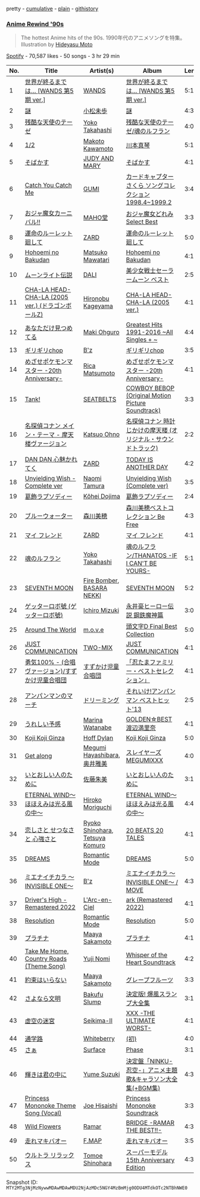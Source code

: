 pretty - [cumulative](/playlists/cumulative/37i9dQZF1DXanOaZVFiwtB.md) - [plain](/playlists/plain/37i9dQZF1DXanOaZVFiwtB) - [githistory](https://github.githistory.xyz/mackorone/spotify-playlist-archive/blob/main/playlists/plain/37i9dQZF1DXanOaZVFiwtB)

### [Anime Rewind '90s](https://open.spotify.com/playlist/37i9dQZF1DXanOaZVFiwtB)

> The hottest Anime hits of the 90s\. 1990年代のアニメソングを特集。Illustration by <a href="https://www.instagram.com/hideyasu\_moto/"> Hideyasu Moto</a>

[Spotify](https://open.spotify.com/user/spotify) - 70,587 likes - 50 songs - 3 hr 29 min

| No. | Title | Artist(s) | Album | Length |
|---|---|---|---|---|
| 1 | [世界が終るまでは… \[WANDS 第5期 ver.\]](https://open.spotify.com/track/3Kihz14e1cNkpl5PiJOiB7) | [WANDS](https://open.spotify.com/artist/4iaPh4BzUKBQuunyMKVxU7) | [世界が終るまでは… \[WANDS 第5期 ver.\]](https://open.spotify.com/album/0nZnyIFO6XBzTqzGeLOBLy) | 5:13 |
| 2 | [謎](https://open.spotify.com/track/42S5PVNFPb4xwxl51HVh0k) | [小松未歩](https://open.spotify.com/artist/2F7g9r3yzmCfMlUnfDa80X) | [謎](https://open.spotify.com/album/7mgGlCQhihfUrVj7IBabYk) | 4:35 |
| 3 | [残酷な天使のテーゼ](https://open.spotify.com/track/23phSRwoMy48rwFpmuAP8q) | [Yoko Takahashi](https://open.spotify.com/artist/2RSmBT9gH02j53dMSw982t) | [残酷な天使のテーゼ/魂のルフラン](https://open.spotify.com/album/0NxmNaFH5fLLTxxfS6Vp0K) | 4:07 |
| 4 | [1/2](https://open.spotify.com/track/30RyPOEySEbfoHsd2UELNb) | [Makoto Kawamoto](https://open.spotify.com/artist/2MF3aPE7iQsg8CtlBmHfjx) | [川本真琴](https://open.spotify.com/album/2h51mctnS9OjJFqs6HT0Ip) | 5:15 |
| 5 | [そばかす](https://open.spotify.com/track/0IL7LGrnYObWYyYaJ3GzWr) | [JUDY AND MARY](https://open.spotify.com/artist/7unNuvk3OEqGmegHTaxRA9) | [そばかす](https://open.spotify.com/album/5Vl05dEPdeLwUXc6OIcrrT) | 4:15 |
| 6 | [Catch You Catch Me](https://open.spotify.com/track/6ElSzFGDDrOnE0ifSf7WMC) | [GUMI](https://open.spotify.com/artist/2XEx6N3gknSmtshM0PVuxu) | [カードキャプターさくら ソングコレクション 1998.4\~1999.2](https://open.spotify.com/album/3DbJExsQsNeyI1D86ooudT) | 3:45 |
| 7 | [おジャ魔女カーニバル!!](https://open.spotify.com/track/63CbmTcrmJlFYSehryyG48) | [MAHO堂](https://open.spotify.com/artist/4iaXf3pKcpKpWrIaPDg2li) | [おジャ魔女どれみ Select Best](https://open.spotify.com/album/4IKaNqQcDMuRkfpTGU1HIT) | 3:35 |
| 8 | [運命のルーレット廻して](https://open.spotify.com/track/36LFRJKinf0TWJjHg6SmHg) | [ZARD](https://open.spotify.com/artist/2NKadilSWCwuqGp5QoDeUS) | [運命のルーレット廻して](https://open.spotify.com/album/0am0AmvgNvxLx0swxwyQVx) | 5:00 |
| 9 | [Hohoemi no Bakudan](https://open.spotify.com/track/5BG5LEDS1Q24SZuofpWSBG) | [Matsuko Mawatari](https://open.spotify.com/artist/4uXVncHzrGNwBaQHOWLGG5) | [Hohoemi no Bakudan](https://open.spotify.com/album/5t1KlykzXKaYZIn75048c3) | 4:14 |
| 10 | [ムーンライト伝説](https://open.spotify.com/track/3fbEsr4mfsFbKYOBU074Fy) | [DALI](https://open.spotify.com/artist/6emADnvWyoxFZipxX89lHl) | [美少女戦士セーラームーン ベスト](https://open.spotify.com/album/11RDia9ZrdWS4z90ZrK23h) | 2:55 |
| 11 | [CHA\-LA HEAD\-CHA\-LA \(2005 ver.\) \(ドラゴンボールZ\)](https://open.spotify.com/track/40rB6GShOHTdu8ZZZZtVG8) | [Hironobu Kageyama](https://open.spotify.com/artist/6qTKdHuHW9MFnjfV3JYmz8) | [CHA\-LA HEAD\-CHA\-LA \(2005 ver.\)](https://open.spotify.com/album/6ODDOBJd06l5Cb5qTbS5qt) | 4:13 |
| 12 | [あなただけ見つめてる](https://open.spotify.com/track/0e4jGLY8dwOnhniy2Hdtzc) | [Maki Ohguro](https://open.spotify.com/artist/2iTndWRSbuvR1tQkXzT59b) | [Greatest Hits 1991\-2016 \~All Singles + \~](https://open.spotify.com/album/7H21cTv0viuP7vGAbPu5wA) | 4:42 |
| 13 | [ギリギリchop](https://open.spotify.com/track/6UUmbqYhL4p8W70bCzfOpx) | [B'z](https://open.spotify.com/artist/7i9bNUSGORP5MIgrii3cJc) | [ギリギリchop](https://open.spotify.com/album/2xvUnnVWLk2tEPlbtOBpOd) | 3:57 |
| 14 | [めざせポケモンマスター \-20th Anniversary\-](https://open.spotify.com/track/3ELgk6SEzS1e1BKqdIh252) | [Rica Matsumoto](https://open.spotify.com/artist/72GURBGvhqtUrJctxI6tE9) | [めざせポケモンマスター \-20th Anniversary\-](https://open.spotify.com/album/3KBzzDchZ4hNeBngIHASeu) | 4:19 |
| 15 | [Tank!](https://open.spotify.com/track/2Wi5ubKr8zSk8L3CLemyS4) | [SEATBELTS](https://open.spotify.com/artist/3U3zr5PCRa9ty74uN46iBa) | [COWBOY BEBOP \(Original Motion Picture Soundtrack\)](https://open.spotify.com/album/1XoE7ZirQ3gjxq8HIzTJU9) | 3:30 |
| 16 | [名探偵コナン メイン・テーマ \- 摩天楼ヴァージョン](https://open.spotify.com/track/5vWYRXIw88ZKaOjsvFuWus) | [Katsuo Ohno](https://open.spotify.com/artist/3qqjOqSKN1IKax9C8VmFmZ) | [名探偵コナン 時計じかけの摩天楼 \(オリジナル・サウンドトラック\)](https://open.spotify.com/album/1KvpgzU0FqKKvneATY175e) | 2:27 |
| 17 | [DAN DAN 心魅かれてく](https://open.spotify.com/track/0F1G4ssr0RMdm9h0GEbt40) | [ZARD](https://open.spotify.com/artist/2NKadilSWCwuqGp5QoDeUS) | [TODAY IS ANOTHER DAY](https://open.spotify.com/album/7nGUYK8tHjuKsHgq3qIDhE) | 4:29 |
| 18 | [Unyielding Wish \- Complete ver](https://open.spotify.com/track/5MIYbpRYfWwkxL8QW6z6v6) | [Naomi Tamura](https://open.spotify.com/artist/0L7Qb17znlkaydgMefkLUq) | [Unyielding Wish \(Complete ver\)](https://open.spotify.com/album/2JgbFOv9PhaCK3NGwvnJhe) | 3:51 |
| 19 | [葛飾ラプソディー](https://open.spotify.com/track/0Db5hjUbBwh3EdcuVRbMMj) | [Kôhei Dojima](https://open.spotify.com/artist/4xIGdXa6w9eWUoVnEsZNJ9) | [葛飾ラプソディー](https://open.spotify.com/album/2tJpQBIrw5JKRli1wBONs7) | 2:48 |
| 20 | [ブルーウォーター](https://open.spotify.com/track/1F04e0KDJw0MjCotiTsrNJ) | [森川美穂](https://open.spotify.com/artist/0cJFRLKH4rhk9pDOukq0gn) | [森川美穂ベストコレクション Be Free](https://open.spotify.com/album/2GsqsWkdHJWNvz3kkM4CRC) | 4:30 |
| 21 | [マイ フレンド](https://open.spotify.com/track/4mt3qRk1HWnk4kyvjbp8Jk) | [ZARD](https://open.spotify.com/artist/2NKadilSWCwuqGp5QoDeUS) | [マイ フレンド](https://open.spotify.com/album/0pZXSUADHSImR5emCEln8R) | 4:19 |
| 22 | [魂のルフラン](https://open.spotify.com/track/4vJDqCqmiFI25MRpguICw0) | [Yoko Takahashi](https://open.spotify.com/artist/2RSmBT9gH02j53dMSw982t) | [魂のルフラン/THANATOS \-IF I CAN'T BE YOURS\-](https://open.spotify.com/album/69UM5insSJZYJr69OuHyP2) | 5:14 |
| 23 | [SEVENTH MOON](https://open.spotify.com/track/72n1TrXlJUz1Lq4xHnjWYd) | [Fire Bomber](https://open.spotify.com/artist/5e2LjlxY6UbtaRq7yZfBqO), [BASARA NEKKI](https://open.spotify.com/artist/3P94aBFfSL9ZKcLpDOlbN2) | [SEVENTH MOON](https://open.spotify.com/album/1lEZO1OI2yk5gYC1chPCxx) | 5:24 |
| 24 | [ゲッターロボ號 \(ゲッターロボ號\)](https://open.spotify.com/track/5oWCL1JWKTWfWNj0tAzwK5) | [Ichiro Mizuki](https://open.spotify.com/artist/4uW4SEyjVLBFqGsy9iaD9N) | [永井豪ヒーロー伝説 鋼鉄魔神篇](https://open.spotify.com/album/4khnrd3qIG0miG9HvJz0hL) | 3:08 |
| 25 | [Around The World](https://open.spotify.com/track/1gsbM54z2EPqErHfiPIIhy) | [m.o.v.e](https://open.spotify.com/artist/13Y7h239f3l2knkpG5O7Uo) | [頭文字D Final Best Collection](https://open.spotify.com/album/6MbFICztIWFvQAiOfdB0Qx) | 5:06 |
| 26 | [JUST COMMUNICATION](https://open.spotify.com/track/2MJuRVxvB0Wq298yZAmpuT) | [TWO\-MIX](https://open.spotify.com/artist/5BSOMHNc0qjG5WFU3bWjn8) | [JUST COMMUNICATION](https://open.spotify.com/album/3srT3oJ15NvnclIkLlvN8q) | 4:19 |
| 27 | [勇気100% \- \(合唱ヴァージョン\)/すずかけ児童合唱団](https://open.spotify.com/track/0UBWkGVqwsWESsVfdnXbut) | [すずかけ児童合唱団](https://open.spotify.com/artist/3HozfEg3Tn0RVf1aBJLdnU) | [「忍たまファミリー・ベストセレクション」](https://open.spotify.com/album/4VUJ2ges1ogO66dtbvTSpP) | 4:14 |
| 28 | [アンパンマンのマーチ](https://open.spotify.com/track/1PKfIbqY6tFFPcvmbHP1RS) | [ドリーミング](https://open.spotify.com/artist/4M9FTgU2MKVIwZAFfMsr3r) | [それいけ!アンパンマン ベストヒット'13](https://open.spotify.com/album/6ngjF7VE4ylUtdEpIKody0) | 2:50 |
| 29 | [うれしい予感](https://open.spotify.com/track/1q7nKN4Wk4es12GY8aPz5W) | [Marina Watanabe](https://open.spotify.com/artist/7fECFlpIoo88jHc85cD642) | [GOLDEN☆BEST 渡辺満里奈](https://open.spotify.com/album/0CqxsTkpI9Xbhit7unaZRl) | 4:11 |
| 30 | [Koji Koji Ginza](https://open.spotify.com/track/5z2rcCuJHYYXVXcCDmzFkJ) | [Hoff Dylan](https://open.spotify.com/artist/47ircJ7HYosHqScopxYS4S) | [Koji Koji Ginza](https://open.spotify.com/album/2erDr9VtpkJjEOgTZoXYRm) | 5:02 |
| 31 | [Get along <ALBUM VERSION>](https://open.spotify.com/track/5rPF3lhPX8Vvkf7gTgheyF) | [Megumi Hayashibara](https://open.spotify.com/artist/53e5Lp1qdqsYgfGL9YuW5p), [奥井雅美](https://open.spotify.com/artist/4Ii7UojF0YlO2h2dIhdWfU) | [スレイヤーズMEGUMIXXX](https://open.spotify.com/album/55RelAMhqC3ubteVrbIY8I) | 4:09 |
| 32 | [いとおしい人のために](https://open.spotify.com/track/3ox8aLcTppZcXw0vD0kytx) | [佐藤朱美](https://open.spotify.com/artist/0b4NaVu4HHtkMPNPJPMWGz) | [いとおしい人のために](https://open.spotify.com/album/5x8WJ0ilQQbkmdLeYiy8Z0) | 3:14 |
| 33 | [ETERNAL WIND〜ほほえみは光る風の中〜](https://open.spotify.com/track/0oujcSEZBOPlydWvuendv5) | [Hiroko Moriguchi](https://open.spotify.com/artist/1F26f2fTqYBhCtp6sXAsQV) | [ETERNAL WIND〜ほほえみは光る風の中〜](https://open.spotify.com/album/7JMmZna6FAjM1jzZtucxOw) | 4:45 |
| 34 | [恋しさと せつなさと 心強さと](https://open.spotify.com/track/7rxWdyCnDCzXuYwV28VTwd) | [Ryoko Shinohara](https://open.spotify.com/artist/2Ff8zALDdJVexxrBF9an2M), [Tetsuya Komuro](https://open.spotify.com/artist/0YXSqOpIseLknz8JjcX0UH) | [20 BEATS 20 TALES](https://open.spotify.com/album/1EftEeFHZho0h7Ow7Uy9KN) | 4:12 |
| 35 | [DREAMS](https://open.spotify.com/track/3N9CUAci3R0gWPEThCYIJn) | [Romantic Mode](https://open.spotify.com/artist/1HWjBMDxhQeelXKA2vdgbp) | [DREAMS](https://open.spotify.com/album/4xPUXxamRojoGcFGn6ArJE) | 5:01 |
| 36 | [ミエナイチカラ 〜INVISIBLE ONE〜](https://open.spotify.com/track/1B7JdytwORQ3snphFEbPW1) | [B'z](https://open.spotify.com/artist/7i9bNUSGORP5MIgrii3cJc) | [ミエナイチカラ 〜INVISIBLE ONE〜 / MOVE](https://open.spotify.com/album/13hOMXiB9ydOwyIOY7JxoT) | 4:38 |
| 37 | [Driver's High \- Remastered 2022](https://open.spotify.com/track/4eL14qmwVFFgXoOqy9fWOt) | [L'Arc\-en\-Ciel](https://open.spotify.com/artist/6jTjjAjvYvMYfaqi837p5x) | [ark \(Remastered 2022\)](https://open.spotify.com/album/1yswv9nJISyhKOisp0buDe) | 4:10 |
| 38 | [Resolution](https://open.spotify.com/track/4p0yL3juQ7x95COvWGpGcw) | [Romantic Mode](https://open.spotify.com/artist/1HWjBMDxhQeelXKA2vdgbp) | [Resolution](https://open.spotify.com/album/67EuyVPgcrrW1V67NFuMZz) | 5:02 |
| 39 | [プラチナ](https://open.spotify.com/track/1OugCc4G4lXxSrDXahmdXL) | [Maaya Sakamoto](https://open.spotify.com/artist/4zT3gUH3Xb50swQKT4E9vw) | [プラチナ](https://open.spotify.com/album/5mgabloGQx0OJUq1WgbkaL) | 4:10 |
| 40 | [Take Me Home, Country Roads \(Theme Song\)](https://open.spotify.com/track/70Wm0tbbdJ7D97957x4rkm) | [Yuji Nomi](https://open.spotify.com/artist/2ItyqN4i9lNz49g421p0Cl) | [Whisper of the Heart Soundtrack](https://open.spotify.com/album/0yOhYn348rz2j3mUne0fpH) | 4:24 |
| 41 | [約束はいらない](https://open.spotify.com/track/0DU2Iw0OYOYPX4kMOZo2dl) | [Maaya Sakamoto](https://open.spotify.com/artist/4zT3gUH3Xb50swQKT4E9vw) | [グレープフルーツ](https://open.spotify.com/album/3DoNxjRSTZnR4NLrQZhTFO) | 3:32 |
| 42 | [さよなら文明](https://open.spotify.com/track/5CpSCK9dXdDOOvQsC861HN) | [Bakufu Slump](https://open.spotify.com/artist/38S2jSY9Fr0AcZZWMrKuqC) | [決定版! 爆風スランプ大全集](https://open.spotify.com/album/22KV3uWwIq9IcM3j5USuo0) | 3:15 |
| 43 | [虚空の迷宮](https://open.spotify.com/track/6iLYqFCqUHz3rZjCngwG5F) | [Seikima\-II](https://open.spotify.com/artist/3xl8koA4X7WDnRYSmjYeDa) | [XXX \-THE ULTIMATE WORST\-](https://open.spotify.com/album/3MxXXbu522KmLythdd2ecq) | 4:18 |
| 44 | [通学路](https://open.spotify.com/track/3bWtmS6HYTudK8w9BSDsfw) | [Whiteberry](https://open.spotify.com/artist/76oZZyUq2OsR4uvuZVYdPn) | [\(初\)](https://open.spotify.com/album/4gYecLNP2SMcZ8ObXyryeS) | 4:05 |
| 45 | [さぁ](https://open.spotify.com/track/72zujXU2gjddcwOw48spLR) | [Surface](https://open.spotify.com/artist/7c3NwFEgdzvFdGIa7wku5K) | [Phase](https://open.spotify.com/album/46ZYjyPcLKOIVG6ckePek9) | 3:14 |
| 46 | [輝きは君の中に](https://open.spotify.com/track/04uMxC39AD3awh5DoNdyP5) | [Yume Suzuki](https://open.spotify.com/artist/3DafdgrWjaJJ9pHUtnKUvt) | [決定盤「NINKU\-忍空\-」アニメ主題歌&キャラソン大全集\(+BGM集\)](https://open.spotify.com/album/2bxLROOE511QJ9NCQUB5xx) | 4:39 |
| 47 | [Princess Mononoke Theme Song \(Vocal\)](https://open.spotify.com/track/3vhkYEfMVAsTfr9T1Q2Ulc) | [Joe Hisaishi](https://open.spotify.com/artist/7nzSoJISlVJsn7O0yTeMOB) | [Princess Mononoke Soundtrack](https://open.spotify.com/album/2ZHxPDTCRU5STetdmXeW6p) | 3:32 |
| 48 | [Wild Flowers](https://open.spotify.com/track/1uoLZ3lVtBaGMbOkzihvsy) | [Ramar](https://open.spotify.com/artist/5ockHlAqpBTuTGxCaIDWSx) | [BRIDGE \-RAMAR THE BEST!!\-](https://open.spotify.com/album/6CUX78caWE5T1PldIh5xJi) | 4:34 |
| 49 | [走れマキバオー](https://open.spotify.com/track/2i6X1ALEo8tpKQhujqEYxk) | [F.MAP](https://open.spotify.com/artist/0YCyPvipguPxXqZmd0EHlB) | [走れマキバオー](https://open.spotify.com/album/2qjnjEgSosPOQYfT6gUIpd) | 3:50 |
| 50 | [ウルトラ リラックス](https://open.spotify.com/track/25IzraQSbIa16ldrInYseb) | [Tomoe Shinohara](https://open.spotify.com/artist/27trVEYHShFRolUZEP29KC) | [スーパーモデル 15th Anniversary Edition](https://open.spotify.com/album/4R4HiowbixsBsdSXAqiTFf) | 4:35 |

Snapshot ID: `MTY2MTg3NjMzNywwMDAwMDAwMDU2NjAzMDc5NGY4MzBmMjg0ODU4MTdkOTc2NTBhNWE0`
